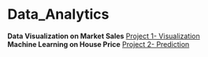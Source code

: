 # Data_Analytics
**Data Visualization on Market Sales** 
[Project 1- Visualization](https://github.com/AfsalAbbas/data_analytics/blob/main/market_sales.ipynb)\
**Machine Learning on House Price**
[Project 2- Prediction](https://github.com/AfsalAbbas/data_analytics/blob/main/houseprice.ipynb)

